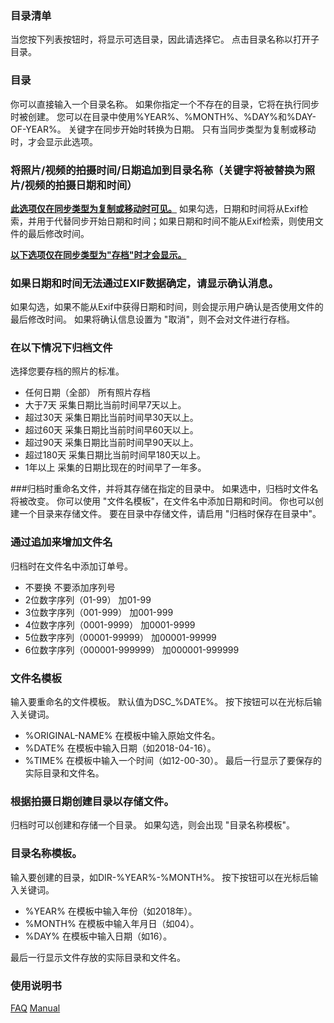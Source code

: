 ### 目录清单
当您按下列表按钮时，将显示可选目录，因此请选择它。 点击目录名称以打开子目录。

### 目录
你可以直接输入一个目录名称。 如果你指定一个不存在的目录，它将在执行同步时被创建。 
您可以在目录中使用%YEAR%、%MONTH%、%DAY%和%DAY-OF-YEAR%。 关键字在同步开始时转换为日期。 只有当同步类型为复制或移动时，才会显示此选项。

### 将照片/视频的拍摄时间/日期追加到目录名称（关键字将被替换为照片/视频的拍摄日期和时间）
**<u>此选项仅在同步类型为复制或移动时可见。</u>**
如果勾选，日期和时间将从Exif检索，并用于代替同步开始日期和时间；如果日期和时间不能从Exif检索，则使用文件的最后修改时间。

**<u>以下选项仅在同步类型为"存档"时才会显示。</u>**

### 如果日期和时间无法通过EXIF数据确定，请显示确认消息。
如果勾选，如果不能从Exif中获得日期和时间，则会提示用户确认是否使用文件的最后修改时间。 如果将确认信息设置为 "取消"，则不会对文件进行存档。 

### 在以下情况下归档文件
选择您要存档的照片的标准。

- 任何日期（全部）
所有照片存档
- 大于7天
采集日期比当前时间早7天以上。
- 超过30天
采集日期比当前时间早30天以上。
- 超过60天
采集日期比当前时间早60天以上。
- 超过90天
采集日期比当前时间早90天以上。
- 超过180天
采集日期比当前时间早180天以上。
- 1年以上
采集的日期比现在的时间早了一年多。 

###归档时重命名文件，并将其存储在指定的目录中。 
如果选中，归档时文件名将被改变。 你可以使用 "文件名模板"，在文件名中添加日期和时间。 你也可以创建一个目录来存储文件。 要在目录中存储文件，请启用 "归档时保存在目录中"。

### 通过追加来增加文件名
归档时在文件名中添加订单号。

- 不要换
不要添加序列号
- 2位数字序列（01-99）
加01-99
- 3位数字序列（001-999）
加001-999
- 4位数字序列（0001-9999）
加0001-9999
- 5位数字序列（00001-99999）
加00001-99999
- 6位数字序列（000001-999999）
加000001-999999 

### 文件名模板
输入要重命名的文件模板。 默认值为DSC_%DATE%。 按下按钮可以在光标后输入关键词。

- %ORIGINAL-NAME%
在模板中输入原始文件名。
- %DATE%
在模板中输入日期（如2018-04-16）。
- %TIME%
在模板中输入一个时间（如12-00-30）。
最后一行显示了要保存的实际目录和文件名。

### 根据拍摄日期创建目录以存储文件。
归档时可以创建和存储一个目录。 如果勾选，则会出现 "目录名称模板"。

### 目录名称模板。
输入要创建的目录，如DIR-%YEAR%-%MONTH%。 按下按钮可以在光标后输入关键词。

- %YEAR%
在模板中输入年份（如2018年）。
- %MONTH%
在模板中输入年月日（如04）。
- %DAY%
在模板中输入日期（如16）。

最后一行显示文件存放的实际目录和文件名。

### 使用说明书
[FAQ](https://sentaroh.github.io/Documents/SMBSync2/SMBSync2_FAQ_EN.htm)
[Manual](https://sentaroh.github.io/Documents/SMBSync2/SMBSync2_Desc_EN.htm) 
